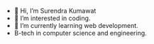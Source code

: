 - 👋 Hi, I’m Surendra Kumawat
- 👀 I’m interested in coding.
- 🌱 I’m currently learning web development.
-    B-tech in computer science and engineering.

<!---
SurendraKumawat7742/SurendraKumawat7742 is a ✨ special ✨ repository because its `README.md` (this file) appears on your GitHub profile.
You can click the Preview link to take a look at your changes.
--->
